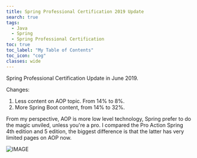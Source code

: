 ```yaml
---
title: Spring Professional Certification 2019 Update
search: true
tags: 
  - Java
  - Spring
  - Spring Professional Certification
toc: true
toc_label: "My Table of Contents"
toc_icon: "cog"
classes: wide
---
```


Spring Professional Certification Update in June 2019.

Changes:
1. Less content on AOP topic. From 14% to 8%.
2. More Spring Boot content, from 14% to 32%.

From my perspective, AOP is more low level technology, Spring prefer to do the magic unviled, unless you're a pro. I compared the Pro Action Spring 4th edition and 5 edition, the biggest difference is that the latter has very limited pages on AOP now. 

![IMAGE](https://i.loli.net/2019/06/26/5d132ecfb894c54615.jpg)

